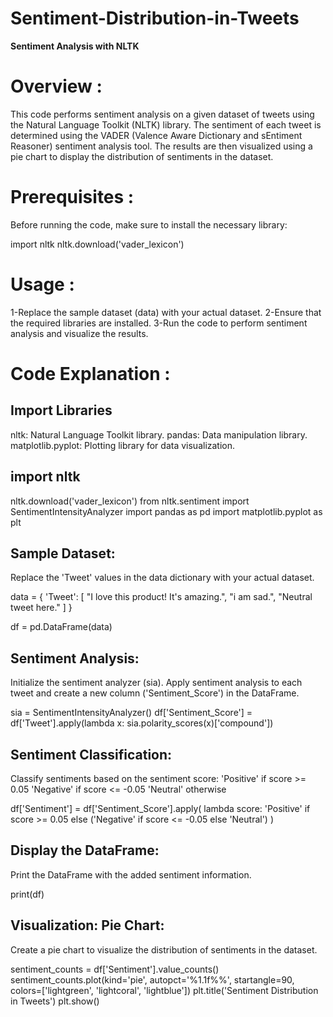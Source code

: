 # Sentiment-Distribution-in-Tweets 
**Sentiment Analysis with NLTK**

# Overview :

This code performs sentiment analysis on a given dataset of tweets using the Natural Language Toolkit (NLTK) library. The sentiment of each tweet is determined using the VADER (Valence Aware Dictionary and sEntiment Reasoner) sentiment analysis tool. The results are then visualized using a pie chart to display the distribution of sentiments in the dataset.

# Prerequisites :
Before running the code, make sure to install the necessary library:

import nltk
nltk.download('vader_lexicon')

# Usage :

1-Replace the sample dataset (data) with your actual dataset.
2-Ensure that the required libraries are installed.
3-Run the code to perform sentiment analysis and visualize the results.

# Code Explanation :

## Import Libraries
nltk: Natural Language Toolkit library.
pandas: Data manipulation library.
matplotlib.pyplot: Plotting library for data visualization.

## import nltk
nltk.download('vader_lexicon')
from nltk.sentiment import SentimentIntensityAnalyzer
import pandas as pd
import matplotlib.pyplot as plt

## Sample Dataset:
Replace the 'Tweet' values in the data dictionary with your actual dataset.

 data = {
     'Tweet': [
         "I love this product! It's amazing.",
         "i am sad.",
         "Neutral tweet here."
     ]
 }

 df = pd.DataFrame(data)

## Sentiment Analysis:

Initialize the sentiment analyzer (sia).
Apply sentiment analysis to each tweet and create a new column ('Sentiment_Score') in the DataFrame.

sia = SentimentIntensityAnalyzer()
df['Sentiment_Score'] = df['Tweet'].apply(lambda x: sia.polarity_scores(x)['compound'])

## Sentiment Classification:
Classify sentiments based on the sentiment score:
'Positive' if score >= 0.05
'Negative' if score <= -0.05
'Neutral' otherwise

df['Sentiment'] = df['Sentiment_Score'].apply(
    lambda score: 'Positive' if score >= 0.05 else ('Negative' if score <= -0.05 else 'Neutral')
)

## Display the DataFrame:
Print the DataFrame with the added sentiment information.

print(df)

## Visualization: Pie Chart:
Create a pie chart to visualize the distribution of sentiments in the dataset. 

sentiment_counts = df['Sentiment'].value_counts()
sentiment_counts.plot(kind='pie', autopct='%1.1f%%', startangle=90, colors=['lightgreen', 'lightcoral', 'lightblue'])
plt.title('Sentiment Distribution in Tweets')
plt.show()

